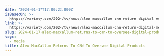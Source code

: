 ```yaml
---
date: '2024-01-17T17:00:23.000Z'
isBasedOn: >-
  https://variety.com/2024/tv/news/alex-maccallum-cnn-return-digital-media-1235875303/
link: >-
  https://variety.com/2024/tv/news/alex-maccallum-cnn-return-digital-media-1235875303/
slug: 2024-01-17-alex-maccallum-returns-to-cnn-to-oversee-digital-products
tags:
  - media
title: Alex MacCallum Returns To CNN To Oversee Digital Products
---
```


